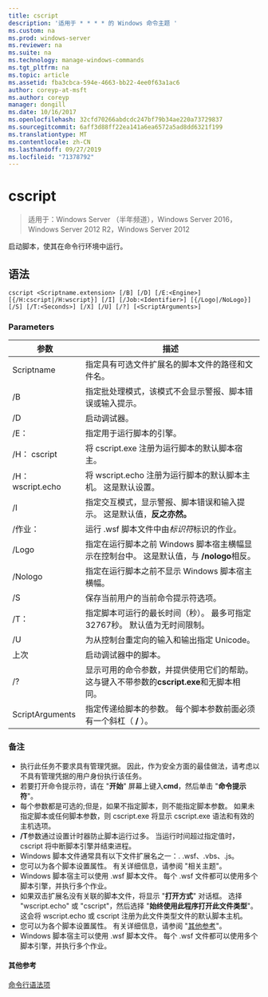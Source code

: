 ```yaml
---
title: cscript
description: '适用于 * * * * 的 Windows 命令主题 '
ms.custom: na
ms.prod: windows-server
ms.reviewer: na
ms.suite: na
ms.technology: manage-windows-commands
ms.tgt_pltfrm: na
ms.topic: article
ms.assetid: fba3cbca-594e-4663-bb22-4ee0f63a1ac6
author: coreyp-at-msft
ms.author: coreyp
manager: dongill
ms.date: 10/16/2017
ms.openlocfilehash: 32cfd70266abdcdc247bf79b34ae220a73729837
ms.sourcegitcommit: 6aff3d88ff22ea141a6ea6572a5ad8dd6321f199
ms.translationtype: MT
ms.contentlocale: zh-CN
ms.lasthandoff: 09/27/2019
ms.locfileid: "71378792"
---
```

# <a name="cscript"></a>cscript

>适用于：Windows Server （半年频道），Windows Server 2016，Windows Server 2012 R2，Windows Server 2012

启动脚本，使其在命令行环境中运行。
## <a name="syntax"></a>语法
```
cscript <Scriptname.extension> [/B] [/D] [/E:<Engine>] [{/H:cscript|/H:wscript}] [/I] [/Job:<Identifier>] [{/Logo|/NoLogo}] [/S] [/T:<Seconds>] [/X] [/U] [/?] [<ScriptArguments>]
```
### <a name="parameters"></a>Parameters

|      参数       |                                                                      描述                                                                       |
|----------------------|--------------------------------------------------------------------------------------------------------------------------------------------------------|
| Scriptname |                                 指定具有可选文件扩展名的脚本文件的路径和文件名。                                 |
|          /B          |                                指定批处理模式，该模式不会显示警报、脚本错误或输入提示。                                |
|          /D          |                                                                  启动调试器。                                                                  |
|     /E： <Engine>      |                                                  指定用于运行脚本的引擎。                                                  |
|      /H： cscript      |                                         将 cscript.exe 注册为运行脚本的默认脚本宿主。                                          |
|      /H： wscript.echo      |                               将 wscript.echo 注册为运行脚本的默认脚本主机。 这是默认设置。                               |
|          /I          |        指定交互模式，显示警报、脚本错误和输入提示。 这是默认值，**反之亦然。**         |
|  /作业： <Identifier>   |                                             运行 .wsf 脚本文件中由*标识符*标识的作业。                                             |
|        /Logo         | 指定在运行脚本之前 Windows 脚本宿主横幅显示在控制台中。 这是默认值，与 **/nologo**相反。 |
|       /Nologo        |                                 指定在运行脚本之前不显示 Windows 脚本宿主横幅。                                 |
|          /S          |                                             保存当前用户的当前命令提示符选项。                                             |
|     /T： <Seconds>     |            指定脚本可运行的最长时间（秒）。 最多可指定32767秒。 默认值为无时间限制。             |
|          /U          |                                      为从控制台重定向的输入和输出指定 Unicode。                                       |
|          上次          |                                                           启动调试器中的脚本。                                                           |
|          /?          |  显示可用的命令参数，并提供使用它们的帮助。 这与键入不带参数的**cscript.exe**和无脚本相同。  |
|   ScriptArguments    |                        指定传递给脚本的参数。 每个脚本参数前面必须有一个斜杠（ **/** ）。                         |

### <a name="remarks"></a>备注
-   执行此任务不要求具有管理凭据。 因此，作为安全方面的最佳做法，请考虑以不具有管理凭据的用户身份执行该任务。
-   若要打开命令提示符，请在 "**开始**" 屏幕上键入**cmd**，然后单击 "**命令提示符**"。
-   每个参数都是可选的;但是，如果不指定脚本，则不能指定脚本参数。 如果未指定脚本或任何脚本参数，则 cscript.exe 将显示 cscript.exe 语法和有效的主机选项。
-   **/T**参数通过设置计时器防止脚本运行过多。 当运行时间超过指定值时，cscript 将中断脚本引擎并结束进程。
-   Windows 脚本文件通常具有以下文件扩展名之一：. .wsf、.vbs、.js。
-   您可以为各个脚本设置属性。 有关详细信息，请参阅 "相关主题"。
-   Windows 脚本宿主可以使用 .wsf 脚本文件。 每个 .wsf 文件都可以使用多个脚本引擎，并执行多个作业。
-   如果双击扩展名没有关联的脚本文件，将显示 "**打开方式**" 对话框。 选择 "wscript.echo" 或 "cscript"，然后选择 "**始终使用此程序打开此文件类型**"。 这会将 wscript.echo 或 cscript 注册为此文件类型文件的默认脚本主机。
-   您可以为各个脚本设置属性。 有关详细信息，请参阅 "[其他参考](#BKMK_references)"。
-   Windows 脚本宿主可以使用 .wsf 脚本文件。 每个 .wsf 文件都可以使用多个脚本引擎，并执行多个作业。

#### <a name="BKMK_references"></a>其他参考

[命令行语法项](command-line-syntax-key.md)

